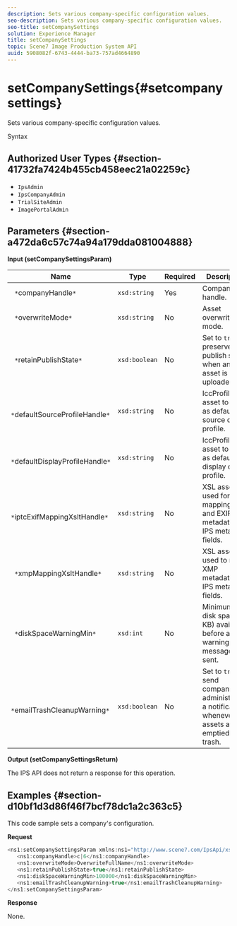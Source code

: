 ```yaml
---
description: Sets various company-specific configuration values.
seo-description: Sets various company-specific configuration values.
seo-title: setCompanySettings
solution: Experience Manager
title: setCompanySettings
topic: Scene7 Image Production System API
uuid: 5908082f-6743-4444-ba73-757ad4664890
---
```


# setCompanySettings{#setcompanysettings}

Sets various company-specific configuration values.

 Syntax 

## Authorized User Types {#section-41732fa7424b455cb458eec21a02259c}

* `IpsAdmin` 
* `IpsCompanyAdmin` 
* `TrialSiteAdmin` 
* `ImagePortalAdmin`

## Parameters {#section-a472da6c57c74a94a179dda081004888}

**Input (setCompanySettingsParam)** 

|  Name  | Type  | Required  | Description  |
|---|---|---|---|
|  ` *`companyHandle`*`  | `xsd:string`  | Yes  | Company handle.  |
|  ` *`overwriteMode`*`  | `xsd:string`  | No  | Asset overwrite mode.  |
|  ` *`retainPublishState`*`  | `xsd:boolean`  | No  |Set to `true` to preserve the publish state when an asset is re-uploaded.  |
|  ` *`defaultSourceProfileHandle`*`  | `xsd:string`  | No  | IccProfile asset to use as default source color profile.  |
|  ` *`defaultDisplayProfileHandle`*`  | `xsd:string`  | No  | IccProfile asset to use as default display color profile.  |
|  ` *`iptcExifMappingXsltHandle`*`  | `xsd:string`  | No  | XSL asset used for mapping IPTC and EXIF metadata to IPS metadata fields.  |
|  ` *`xmpMappingXsltHandle`*`  | `xsd:string`  | No  | XSL asset used to map XMP metadata to IPS metadata fields.  |
|  ` *`diskSpaceWarningMin`*`  | `xsd:int`  | No  | Minimum free disk space (in KB) available before a warning message is sent.  |
|  ` *`emailTrashCleanupWarning`*`  | `xsd:boolean`  | No  |Set to `true` to send company administrators a notification whenever assets are emptied from trash.  |

**Output (setCompanySettingsReturn)**

The IPS API does not return a response for this operation.

## Examples {#section-d10bf1d3d86f46f7bcf78dc1a2c363c5}

This code sample sets a company's configuration.

**Request** 

```java
<ns1:setCompanySettingsParam xmlns:ns1="http://www.scene7.com/IpsApi/xsd/2008-01-15">
   <ns1:companyHandle>c|6</ns1:companyHandle>
   <ns1:overwriteMode>OverwriteFullName</ns1:overwriteMode>
   <ns1:retainPublishState>true</ns1:retainPublishState>
   <ns1:diskSpaceWarningMin>100000</ns1:diskSpaceWarningMin>
   <ns1:emailTrashCleanupWarning>true</ns1:emailTrashCleanupWarning>
</ns1:setCompanySettingsParam>
```

**Response**

None. 
